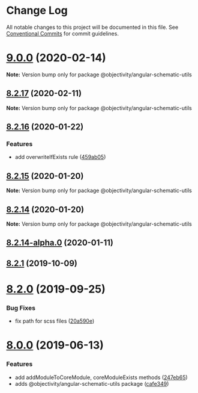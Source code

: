 # Change Log

All notable changes to this project will be documented in this file.
See [Conventional Commits](https://conventionalcommits.org) for commit guidelines.

# [9.0.0](https://github.com/ObjectivityLtd/angular-schematics/compare/v8.2.17...v9.0.0) (2020-02-14)

**Note:** Version bump only for package @objectivity/angular-schematic-utils





## [8.2.17](https://github.com/ObjectivityLtd/angular-schematics/compare/v8.2.16...v8.2.17) (2020-02-11)

**Note:** Version bump only for package @objectivity/angular-schematic-utils





## [8.2.16](https://github.com/ObjectivityLtd/angular-schematics/compare/v8.2.15...v8.2.16) (2020-01-22)


### Features

* add overwriteIfExists rule ([459ab05](https://github.com/ObjectivityLtd/angular-schematics/commit/459ab0544d208656c963edb79d8696e56df874b0))






## [8.2.15](https://github.com/ObjectivityLtd/angular-schematics/compare/v8.2.14...v8.2.15) (2020-01-20)

**Note:** Version bump only for package @objectivity/angular-schematic-utils





## [8.2.14](https://github.com/ObjectivityLtd/angular-schematics/compare/v8.2.14-alpha.0...v8.2.14) (2020-01-20)

**Note:** Version bump only for package @objectivity/angular-schematic-utils






## [8.2.14-alpha.0](https://github.com/ObjectivityLtd/angular-schematics/compare/8.2.1...v8.2.14-alpha.0) (2020-01-11)



## [8.2.1](https://github.com/ObjectivityLtd/angular-schematics/compare/8.2.0...8.2.1) (2019-10-09)



# [8.2.0](https://github.com/ObjectivityLtd/angular-schematics/compare/8.0.0...8.2.0) (2019-09-25)


### Bug Fixes

* fix path for scss files ([20a590e](https://github.com/ObjectivityLtd/angular-schematics/commit/20a590eb34cebdcdc00969d4cce5b9d61af3deb1))



# [8.0.0](https://github.com/ObjectivityLtd/angular-schematics/compare/0.1.0-alpha.1...8.0.0) (2019-06-13)


### Features

* add addModuleToCoreModule, coreModuleExists methods ([247eb65](https://github.com/ObjectivityLtd/angular-schematics/commit/247eb65bdb596c8a4e2a4c6285cf04e18658fca0))
* adds @objectivity/angular-schematic-utils package ([cafe349](https://github.com/ObjectivityLtd/angular-schematics/commit/cafe3494c2bcccfe7e9d51157408fda0add4fd88))

